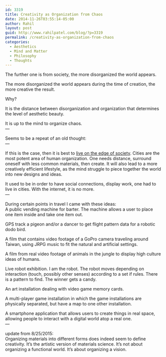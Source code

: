 ```yaml
---
id: 3319
title: Creativity as Organization from Chaos
date: 2014-11-26T03:55:14-05:00
author: Rahil
layout: post
guid: http://www.rahilpatel.com/blog/?p=3319
permalink: /creativity-as-organization-from-chaos
categories:
  - Aesthetics
  - Mind and Matter
  - Philosophy
  - Thoughts
---
```

The further one is from society, the more disorganized the world appears.

The more disorganized the world appears during the time of creation, the more creative the result.

Why?

It is the distance between disorganization and organization that determines the level of aesthetic beauty.

It is up to the mind to organize chaos.  
&#8212;

Seems to be a repeat of an old thought:  
&#8212;

If this is the case, then it is best to [live on the edge of society](http://www.rahilpatel.com/blog/living-on-the-edge-of-society-ethics "Living on the Edge of Society Ethics"). Cities are the most potent area of human organization. One needs distance, surround oneself with less common materials, then create. It will also lead to a more creatively efficient lifestyle, as the mind struggle to piece together the world into new designs and ideas.

It used to be in order to have social connections, display work, one had to live in cities. With the internet, it is no more.  
&#8212;

During certain points in travel I came with these ideas:  
A public vending machine for barter. The machine allows a user to place one item inside and take one item out.

GPS track a pigeon and/or a dancer to get flight pattern data for a robotic dodo bird.

A film that contains video footage of a GoPro camera traveling around Taiwan, using JRPG music to fit the natural and artificial settings.

A film from real video footage of animals in the jungle to display high culture ideas of humans.

Live robot exhibition. I am the robot. The robot moves depending on interaction (touch, possibly other senses) according to a set if rules. There is a pattern to find. The winner gets a candy.

An art installation dealing with video game memory cards.

A multi-player game installation in which the game installations are physically separated, but have a map to one other installation.

A smartphone application that allows users to create things in real space, allowing people to interact with a digital world atop a real one.  
&#8212;

update from 8/25/2015:  
Organizing materials into different forms does indeed seem to define creativity. It&#8217;s the artistic version of materials science. It&#8217;s not about organizing a functional world. It&#8217;s about organizing a vision.